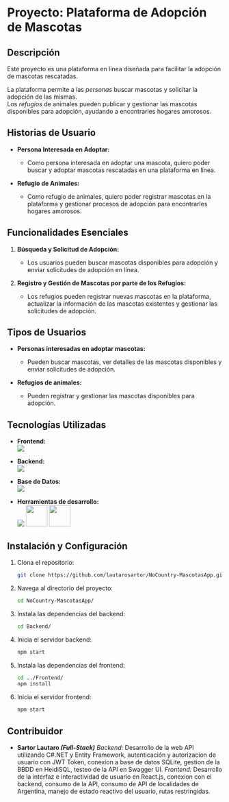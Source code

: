 # Proyecto: Plataforma de Adopción de Mascotas

## Descripción
<p>
  Este proyecto es una plataforma en línea diseñada para facilitar la adopción de mascotas rescatadas.
</p>

<p>
  La plataforma permite a las <em>personas</em> buscar mascotas y solicitar la adopción de las mismas.
  </br>
  Los <em>refugios</em> de animales pueden publicar y gestionar las mascotas disponibles para adopción, ayudando a encontrarles hogares amorosos.
</p>

## Historias de Usuario

- **Persona Interesada en Adoptar:**
  - Como persona interesada en adoptar una mascota, quiero poder buscar y adoptar mascotas rescatadas en una plataforma en línea.

- **Refugio de Animales:**
  - Como refugio de animales, quiero poder registrar mascotas en la plataforma y gestionar procesos de adopción para encontrarles hogares amorosos.

## Funcionalidades Esenciales

1. **Búsqueda y Solicitud de Adopción:**
   - Los usuarios pueden buscar mascotas disponibles para adopción y enviar solicitudes de adopción en línea.

2. **Registro y Gestión de Mascotas por parte de los Refugios:**
   - Los refugios pueden registrar nuevas mascotas en la plataforma, actualizar la información de las mascotas existentes y gestionar las solicitudes de adopción.

## Tipos de Usuarios

- **Personas interesadas en adoptar mascotas:**
  - Pueden buscar mascotas, ver detalles de las mascotas disponibles y enviar solicitudes de adopción.

- **Refugios de animales:**
  - Pueden registrar y gestionar las mascotas disponibles para adopción.

## Tecnologías Utilizadas

- **Frontend:** </br>
  <img src="https://skillicons.dev/icons?i=react,bootstrap&perline=5" />

- **Backend:** </br>
  <img src="https://skillicons.dev/icons?i=cs,dotnet&perline=5" />

- **Base de Datos:** </br>
  <img src="https://skillicons.dev/icons?i=sqlite&perline=5" />

- **Herramientas de desarrollo:** </br>
  <img src="https://skillicons.dev/icons?i=git,github&perline=5" />
  <img src="https://upload.wikimedia.org/wikipedia/commons/3/32/HeidiSQL_logo_image.png" width="50" />
  <img src="https://static-00.iconduck.com/assets.00/swagger-icon-512x512-halz44im.png" width="50" />

## Instalación y Configuración

1. Clona el repositorio:
   ```sh
   git clone https://github.com/lautarosartor/NoCountry-MascotasApp.git

2. Navega al directorio del proyecto:
   ```sh
   cd NoCountry-MascotasApp/

3. Instala las dependencias del backend:
   ```sh
   cd Backend/

4. Inicia el servidor backend:
   ```sh
   npm start

5. Instala las dependencias del frontend:
   ```sh
   cd ../Frontend/
   npm install

6. Inicia el servidor frontend:
   ```sh
   npm start

## Contribuidor
* **Sartor Lautaro *(Full-Stack)***
  *Backend:* Desarrollo de la web API utilizando C#.NET y Entity Framework, autenticación y autorizacion de usuario con JWT Token, conexion a base de datos SQLite, gestion de la BBDD en HeidiSQL, testeo de la API en Swagger UI.
  *Frontend:* Desarrollo de la interfaz e interactividad de usuario en React.js, conexion con el backend, consumo de la API, consumo de API de localidades de Argentina, manejo de estado reactivo del usuario, rutas restringidas.
